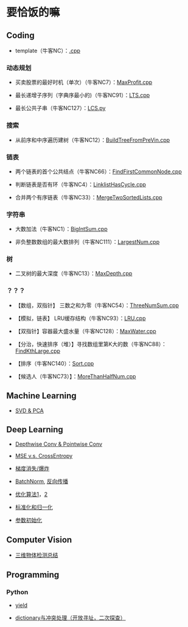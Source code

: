 # 要恰饭的嘛


## Coding

* template（牛客NC）：[.cpp]()

### 动态规划

* 买卖股票的最好时机（单次）（牛客NC7）：[MaxProfit.cpp](https://github.com/shinshiner/Coding-for-Food/blob/main/newcoder/MaxProfit.cpp)

* 最长递增子序列（字典序最小的)（牛客NC91）：[LTS.cpp](https://github.com/shinshiner/Coding-for-Food/blob/main/newcoder/LTS.cpp)

* 最长公共子串（牛客NC127）：[LCS.py](https://github.com/shinshiner/Coding-for-Food/blob/main/newcoder/LCS.py)

### 搜索

* 从前序和中序遍历建树（牛客NC12）：[BuildTreeFromPreVin.cpp](https://github.com/shinshiner/Coding-for-Food/blob/main/newcoder/BuildTreeFromPreVin.cpp)

### 链表

* 两个链表的首个公共结点（牛客NC66）：[FindFirstCommonNode.cpp](https://github.com/shinshiner/Coding-for-Food/blob/main/newcoder/FindFirstCommonNode.cpp)

* 判断链表是否有环（牛客NC4）：[LinklistHasCycle.cpp](https://github.com/shinshiner/Coding-for-Food/blob/main/newcoder/LinklistHasCycle.cpp)

* 合并两个有序链表（牛客NC33）：[MergeTwoSortedLists.cpp](https://github.com/shinshiner/Coding-for-Food/blob/main/newcoder/MergeTwoSortedLists.cpp)


### 字符串


* 大数加法（牛客NC1）：[BigIntSum.cpp](https://github.com/shinshiner/Coding-for-Food/blob/main/newcoder/BigIntSum.cpp)

* 非负整数数组的最大数排列（牛客NC111）：[LargestNum.cpp](https://github.com/shinshiner/Coding-for-Food/blob/main/newcoder/LargestNum.cpp)

### 树

* 二叉树的最大深度（牛客NC13）：[MaxDepth.cpp](https://github.com/shinshiner/Coding-for-Food/blob/main/newcoder/MaxDepth.cpp)

### ？？？

* 【数组，双指针】 三数之和为零（牛客NC54）：[ThreeNumSum.cpp](https://github.com/shinshiner/Coding-for-Food/blob/main/newcoder/ThreeNumSum.cpp)

* 【模拟，链表】 LRU缓存结构（牛客NC93）：[LRU.cpp](https://github.com/shinshiner/Coding-for-Food/blob/main/newcoder/LRU.cpp)

* 【双指针】容器最大盛水量（牛客NC128）：[MaxWater.cpp](https://github.com/shinshiner/Coding-for-Food/blob/main/newcoder/MaxWater.cpp)

* 【分治，快速排序（堆）】寻找数组里第K大的数（牛客NC88）：[FindKthLarge.cpp](https://github.com/shinshiner/Coding-for-Food/blob/main/newcoder/FindKthLarge.cpp)

* 【排序（牛客NC140）：[Sort.cpp](https://github.com/shinshiner/Coding-for-Food/blob/main/newcoder/Sort.cpp)

* 【候选人（牛客NC73）】：[MoreThanHalfNum.cpp](https://github.com/shinshiner/Coding-for-Food/blob/main/newcoder/MoreThanHalfNum.cpp)

## Machine Learning

* [SVD & PCA](https://www.cnblogs.com/leftnoteasy/archive/2011/01/19/svd-and-applications.html)

## Deep Learning

* [Depthwise Conv & Pointwise Conv](https://yinguobing.com/separable-convolution/#fn2)

* [MSE v.s. CrossEntropy](https://blog.csdn.net/weixin_41888257/article/details/104894141)

* [梯度消失/爆炸](https://blog.csdn.net/weixin_41888257/article/details/107430710)

* [BatchNorm](https://blog.csdn.net/weixin_41888257/article/details/107431268), [反向传播](https://zhuanlan.zhihu.com/p/45614576?utm_source=wechat_session)

* [优化算法1](https://zhuanlan.zhihu.com/p/61955391)，[2](https://www.cnblogs.com/zingp/p/11352012.html)

* [标准化和归一化](https://blog.csdn.net/weixin_41888257/article/details/108393399)

* [参数初始化](https://www.cnblogs.com/shine-lee/p/11908610.html)

## Computer Vision

* [三维物体检测总结](https://zhuanlan.zhihu.com/p/346776883)


## Programming

### Python

* [yield](https://blog.csdn.net/mieleizhi0522/article/details/82142856/)

* [dictionary与冲突处理（开放寻址，二次探查）](https://www.cnblogs.com/guyannanfei/p/10930516.html)